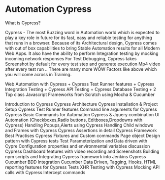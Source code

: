 ﻿# Automation Cypress
 What is Cypress?

Cypress - The most Buzzing word in Automation world which is expected to play a key role in  future  for its fast, easy and reliable testing for anything that runs in a browser.
Because of its Architectural design, Cypress comes with out of box capabilities to bring Stable Automation results for all Modern Web Apps.
It also have the ability to perform Integration testing by mocking incoming network responses
For Test Debugging, Cypress takes Screenshot by default for every test step and generate execution Mp4 video after every test run ..
There are many more WOW Factors like above which you will come across in Training.
 
Web Automation with Cypress + Cypress Test Runner features + Cypress Integration Testing + Cypress API Testing + Cypress Database Testing + 2 Top class Javascript Frameworks from Scratch using Mocha & Cucumber

Introduction to Cypress
Cypress Architecture
Cypress Installation & Project Setup
Cypress Test Runner features
Command line arguments for Cypress
Cypress Basic Commands for Automation
Cypress & Jquery combination
UI Automation (Checkboxes,Radio buttons, Editboxes,Dropdowns with Cypress)
Handling Popups,Alerts using Cypress
Handling Child windows and Frames with Cypress
Cypress Assertions in detail
Cypress Framework Best Practises
Cypress Fixtures and Custom commands
Page object Design pattern with Cypress tests
Test Parameterization and Data driven with Cypre
Configuration properties and environmental variables discussion
Cypress Dashboard features with video recording and Screenshots
Building npm scripts and Integrating Cypress framework into Jenkins
Cypress Cucumber BDD Integration
Cucumber Data Driven, Tagging, Hooks, HTML reporting features for Cypress Tests
XHR Testing with Cypress
Mocking API calls with Cypress Intercept commands

